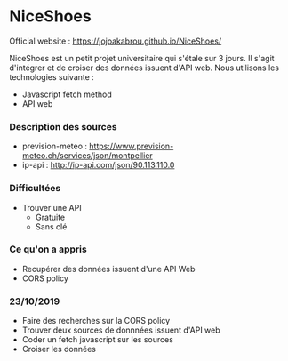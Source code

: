 # NiceShoes
Official website : https://jojoakabrou.github.io/NiceShoes/
<p> NiceShoes est un petit projet universitaire qui s'étale sur 3 jours. Il s'agit d'intégrer et de croiser des données issuent d'API web. Nous utilisons les technologies suivante : </p>

* Javascript fetch method
* API web
  

### Description des sources 

* prevision-meteo : https://www.prevision-meteo.ch/services/json/montpellier
* ip-api : http://ip-api.com/json/90.113.110.0


### Difficultées

* Trouver une API 
  * Gratuite
  * Sans clé

### Ce qu'on a appris

* Recupérer des données issuent d'une API Web
* CORS policy

### 23/10/2019

* Faire des recherches sur la CORS policy
* Trouver deux sources de donnnées issuent d'API web
* Coder un fetch javascript sur les sources
* Croiser les données 
